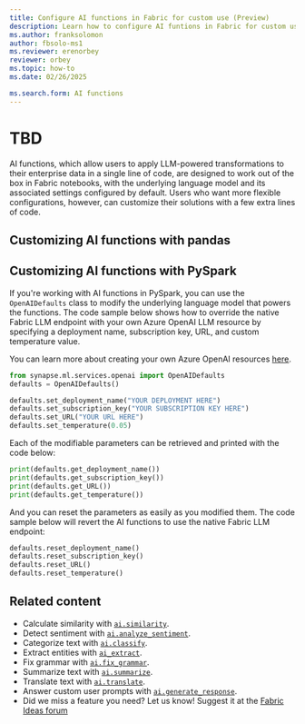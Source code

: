 ```yaml
---
title: Configure AI functions in Fabric for custom use (Preview)
description: Learn how to configure AI funtions in Fabric for custom use, modifying the underlying LLM and other default settings.
ms.author: franksolomon
author: fbsolo-ms1
ms.reviewer: erenorbey
reviewer: orbey
ms.topic: how-to
ms.date: 02/26/2025

ms.search.form: AI functions
---
```


# TBD

AI functions, which allow users to apply LLM-powered transformations to their enterprise data in a single line of code, are designed to work out of the box in Fabric notebooks, with the underlying language model and its associated settings configured by default. Users who want more flexible configurations, however, can customize their solutions with a few extra lines of code.

## Customizing AI functions with pandas

## Customizing AI functions with PySpark

If you're working with AI functions in PySpark, you can use the `OpenAIDefaults` class to modify the underlying language model that powers the functions. The code sample below shows how to override the native Fabric LLM endpoint with your own Azure OpenAI LLM resource by specifying a deployment name, subscription key, URL, and custom temperature value.

You can learn more about creating your own Azure OpenAI resources [here](https://learn.microsoft.com/en-us/azure/ai-services/openai/how-to/create-resource?pivots=web-portal).

```python
from synapse.ml.services.openai import OpenAIDefaults
defaults = OpenAIDefaults()

defaults.set_deployment_name("YOUR DEPLOYMENT HERE")
defaults.set_subscription_key("YOUR SUBSCRIPTION KEY HERE")
defaults.set_URL("YOUR URL HERE")
defaults.set_temperature(0.05)
```

Each of the modifiable parameters can be retrieved and printed with the code below:

```python
print(defaults.get_deployment_name())
print(defaults.get_subscription_key())
print(defaults.get_URL())
print(defaults.get_temperature())
```

And you can reset the parameters as easily as you modified them. The code sample below will revert the AI functions to use the native Fabric LLM endpoint:

```python
defaults.reset_deployment_name()
defaults.reset_subscription_key()
defaults.reset_URL()
defaults.reset_temperature()
```

## Related content

- Calculate similarity with [`ai.similarity`](similarity.md).
- Detect sentiment with [`ai.analyze_sentiment`](analyze-sentiment.md).
- Categorize text with [`ai.classify`](classify.md).
- Extract entities with [`ai_extract`](extract.md).
- Fix grammar with [`ai.fix_grammar`](fix-grammar.md).
- Summarize text with [`ai.summarize`](summarize.md).
- Translate text with [`ai.translate`](translate.md).
- Answer custom user prompts with [`ai.generate_response`](generate-response.md).
- Did we miss a feature you need? Let us know! Suggest it at the [Fabric Ideas forum](https://ideas.fabric.microsoft.com/)